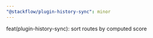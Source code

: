 ```yaml
---
"@stackflow/plugin-history-sync": minor
---
```


feat(plugin-history-sync): sort routes by computed score

